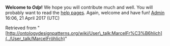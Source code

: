 __Welcome to _Odp_!__ We hope you will contribute much and well. 
You will probably want to read the [help pages](http://ontologydesignpatterns.org/wiki/Help:Contents "Help:Contents"). Again, welcome and have fun! [Admin](../User/ValentinaPresutti "User:ValentinaPresutti") 16:06, 21 April 2017 (UTC)





Retrieved from "[http://ontologydesignpatterns.org/wiki/User\_talk:MarcelFr%C3%B6hlich](../User_talk/MarcelFröhlich)"